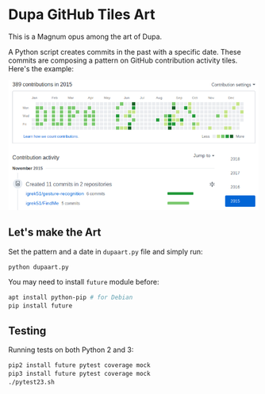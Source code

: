 # Dupa GitHub Tiles Art
This is a Magnum opus among the art of Dupa.

A Python script creates commits in the past with a specific date. These commits are composing a pattern on GitHub contribution activity tiles.
Here's the example:

[![igrek51 GitHub Tiles](https://github.com/igrek51/dupa-art/blob/master/wiki/dupa-github-igrek51.png)](https://github.com/igrek51?tab=overview&from=2015-12-01&to=2015-12-31)

## Let's make the Art
Set the pattern and a date in `dupaart.py` file and simply run:
```bash
python dupaart.py
```
You may need to install `future` module before:
```bash
apt install python-pip # for Debian
pip install future
```

## Testing
Running tests on both Python 2 and 3:
```bash
pip2 install future pytest coverage mock
pip3 install future pytest coverage mock
./pytest23.sh
```
